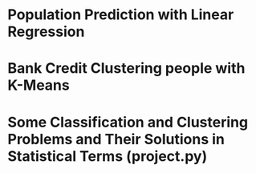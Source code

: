 # Population Prediction with Linear Regression
# Bank Credit Clustering people with K-Means
# Some Classification and Clustering Problems and Their Solutions in Statistical Terms (project.py)
